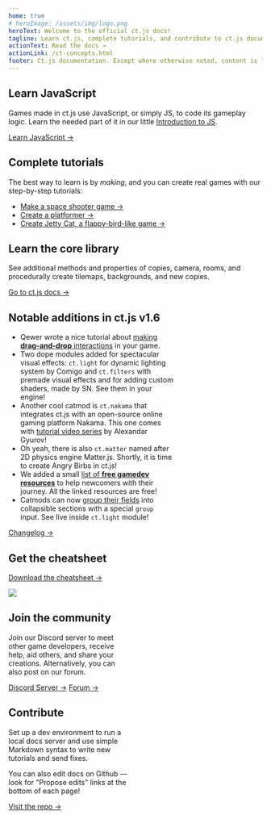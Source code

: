 ```yaml
---
home: true
# heroImage: /assets/img/logo.png
heroText: Welcome to the official ct.js docs!
tagline: Learn ct.js, complete tutorials, and contribute to ct.js documentation
actionText: Read the docs →
actionLink: /ct-concepts.html
footer: Ct.js documentation. Except where otherwise noted, content is licensed under a Creative Commons Attribution 4.0 International License.
---
```


<div class="features">
    <div class="feature">
        <h2>Learn JavaScript</h2>
        <p>Games made in ct.js use JavaScript, or simply JS, to code its gameplay logic. Learn the needed part of it in our little <a href="/jsintro_pt1.html">Introduction to JS</a>.</p>
        <a href="/jsintro_pt1.html" class="button">Learn JavaScript →</a>
    </div>
    <div class="feature">
        <h2>Complete tutorials</h2>
        <p>The best way to learn is by <i>making</i>, and you can create real games with our step-by-step tutorials:</p>
        <ul>
            <li><a href="/tut-making-shooter.html">Make a space shooter game →</a></li>
            <li><a href="/tut-making-platformer.html">Create a platformer →</a></li>
            <li><a href="/tut-making-jettycat.html">Create Jetty Cat, a flappy-bird-like game →</a></li>
        </ul>
    </div>
    <div class="feature">
        <h2>Learn the core library</h2>
        <p>See additional methods and properties of copies, camera, rooms, and procedurally create tilemaps, backgrounds, and new copies.</p>
        <a href="/ct-concepts.html" class="button">Go to ct.js docs →</a>
    </div>
    <div class="feature" style="flex-basis: 65%; max-width: 65%;">
        <h2>Notable additions in ct.js v1.6</h2>
        <ul>
            <li>Qewer wrote a nice tutorial about <a href="/dragging-copies.html">making <b>drag-and-drop</b> interactions</a> in your game.</li>
            <li>Two dope modules added for spectacular visual effects: <code>ct.light</code> for dynamic lighting system by Comigo and <code>ct.filters</code> with premade visual effects and for adding custom shaders, made by SN. See them in your engine!</li>
            <li>Another cool catmod is <code>ct.nakama</code> that integrates ct.js with an open-source online gaming platform Nakama. This one comes with <a href="https://www.youtube.com/watch?v=Glo9t3TV1vg&list=PLOoNs4RDYDKDtF5LO-LwuJiRD6m81rI8e">tutorial video series</a> by Alexandar Gyurov!</li>
            <li>Oh yeah, there is also <code>ct.matter</code> named after 2D physics engine Matter.js. Shortly, it is time to create Angry Birbs in ct.js!</li>
            <li>We added a small <a href="/gamedev-resources.html">list of <b>free gamedev resources</b></a> to help newcomers with their journey. All the linked resources are free!</li>
            <li>Catmods can now <a href="/modding-fields-declaration.html#field-groups-new-in-v1-6-0">group their fields</a> into collapsible sections with a special <code>group</code> input. See live inside <code>ct.light</code> module!</li>
        </ul>
        <a href="https://ctjs.rocks/changelog/" target="_blank">Changelog →</a>
    </div>
    <div class="feature">
        <h2>Get the cheatsheet</h2>
        <a class="button" target="_blank" href="https://comigo.itch.io/ct-cheat-sheet">Download the cheatsheet →</a>
        <p></p>
        <img src="/assets/img/CheatsheetThumbnail.png">
    </div>
    <div class="feature"  style="flex-basis: 47.5%; max-width: 47.5%;">
        <h2>Join the community</h2>
        <p>Join our Discord server to meet other game developers, receive help, aid others, and share your creations. Alternatively, you can also post on our forum.</p>
        <a class="button" target="_blank" href="https://discord.gg/CggbPkb">Discord Server →</a>
        <a class="button" target="_blank" href="https://comigo.itch.io/ct/community">Forum →</a>
    </div>
    <div class="feature"  style="flex-basis: 47.5%; max-width: 47.5%;">
        <h2>Contribute</h2>
        <p>Set up a dev environment to run a local docs server and use simple Markdown syntax to write new tutorials and send fixes.</p>
        <p>You can also edit docs on Github — look for "Propose edits" links at the bottom of each page!</p>
        <a class="button" target="_blank" href="https://github.com/ct-js/docs.ctjs.rocks">Visit the repo →</a>
    </div>
</div>
